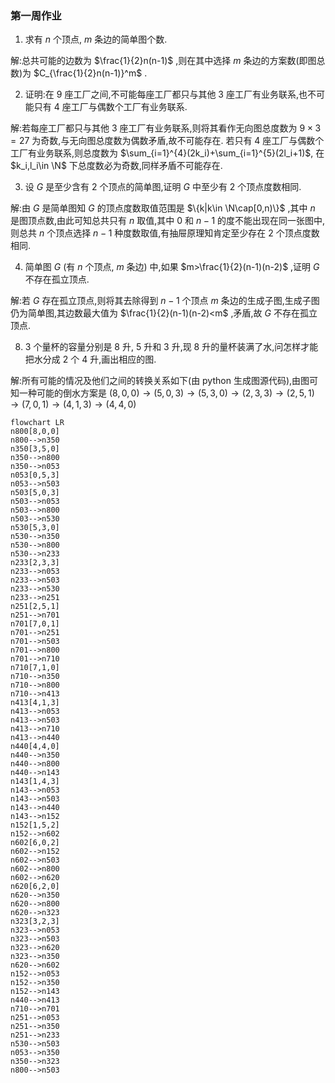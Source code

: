 ### 第一周作业

1. 求有 $n$ 个顶点, $m$ 条边的简单图个数.

解:总共可能的边数为 $\frac{1}{2}n(n-1)$ ,则在其中选择 $m$ 条边的方案数(即图总数)为 $C_{\frac{1}{2}n(n-1)}^m$ .

2. 证明:在 9 座工厂之间,不可能每座工厂都只与其他 3 座工厂有业务联系,也不可能只有 4 座工厂与偶数个工厂有业务联系.

解:若每座工厂都只与其他 3 座工厂有业务联系,则将其看作无向图总度数为 $9\times3=27$ 为奇数,与无向图总度数为偶数矛盾,故不可能存在. 若只有 4 座工厂与偶数个工厂有业务联系,则总度数为 $\sum_{i=1}^{4}(2k_i)+\sum_{i=1}^{5}(2l_i+1)$, 在 $k_i,l_i\in \N$ 下总度数必为奇数,同样矛盾不可能存在. 

3. 设 $G$ 是至少含有 2 个顶点的简单图,证明 $G$ 中至少有 2 个顶点度数相同.

解:由 $G$ 是简单图知 $G$ 的顶点度数取值范围是 $\{k|k\in \N\cap[0,n)\}$ ,其中 $n$ 是图顶点数,由此可知总共只有 $n$ 取值,其中 0 和 $n-1$ 的度不能出现在同一张图中,则总共 $n$ 个顶点选择 $n-1$ 种度数取值,有抽屉原理知肯定至少存在 2 个顶点度数相同.

4. 简单图 $G$ (有 $n$ 个顶点, $m$ 条边) 中,如果 $m>\frac{1}{2}(n-1)(n-2)$ ,证明 $G$ 不存在孤立顶点.

解:若 $G$ 存在孤立顶点,则将其去除得到 $n-1$ 个顶点 $m$ 条边的生成子图,生成子图仍为简单图,其边数最大值为 $\frac{1}{2}(n-1)(n-2)<m$ ,矛盾,故 $G$ 不存在孤立顶点.

8. 3 个量杯的容量分别是 8 升, 5 升和 3 升,现 8 升的量杯装满了水,问怎样才能把水分成 2 个 4 升,画出相应的图.

解:所有可能的情况及他们之间的转换关系如下(由 python 生成图源代码),由图可知一种可能的倒水方案是 $(8,0,0)\rightarrow(5,0,3)\rightarrow(5,3,0)\rightarrow(2,3,3)\rightarrow(2,5,1)\rightarrow(7,0,1)\rightarrow(4,1,3)\rightarrow(4,4,0)$ 

```mermaid
flowchart LR
n800[8,0,0]
n800-->n350
n350[3,5,0]
n350-->n800
n350-->n053
n053[0,5,3]
n053-->n503
n503[5,0,3]
n503-->n053
n503-->n800
n503-->n530
n530[5,3,0]
n530-->n350
n530-->n800
n530-->n233
n233[2,3,3]
n233-->n053
n233-->n503
n233-->n530
n233-->n251
n251[2,5,1]
n251-->n701
n701[7,0,1]
n701-->n251
n701-->n503
n701-->n800
n701-->n710
n710[7,1,0]
n710-->n350
n710-->n800
n710-->n413
n413[4,1,3]
n413-->n053
n413-->n503
n413-->n710
n413-->n440
n440[4,4,0]
n440-->n350
n440-->n800
n440-->n143
n143[1,4,3]
n143-->n053
n143-->n503
n143-->n440
n143-->n152
n152[1,5,2]
n152-->n602
n602[6,0,2]
n602-->n152
n602-->n503
n602-->n800
n602-->n620
n620[6,2,0]
n620-->n350
n620-->n800
n620-->n323
n323[3,2,3]
n323-->n053
n323-->n503
n323-->n620
n323-->n350
n620-->n602
n152-->n053
n152-->n350
n152-->n143
n440-->n413
n710-->n701
n251-->n053
n251-->n350
n251-->n233
n530-->n503
n053-->n350
n350-->n323
n800-->n503
```